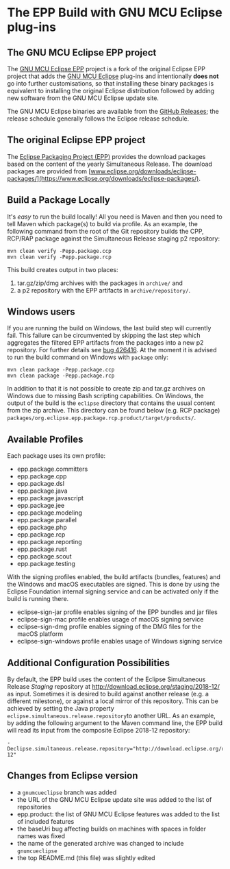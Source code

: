 The EPP Build with GNU MCU Eclipse plug-ins
==========================================

The GNU MCU Eclipse EPP project
-------------------------------

The [GNU MCU Eclipse EPP](https://github.com/gnu-mcu-eclipse/org.eclipse.epp.packages) project is a fork of the original Eclipse EPP project that adds the [GNU MCU Eclipse](https://github.com/gnu-mcu-eclipse) plug-ins and intentionally **does not** go into further customisations, so that installing these binary packages is equivalent to installing the original Eclipse distribution followed by adding new software from the GNU MCU Eclipse update site.

The GNU MCU Eclipse binaries are available from the [GitHub Releases](https://github.com/gnu-mcu-eclipse/org.eclipse.epp.packages/releases); the release schedule generally follows the Eclipse release schedule.

The original Eclipse EPP project
--------------------------------

The [Eclipse Packaging Project (EPP)](http://www.eclipse.org/epp/) provides 
the download packages based on the content of the yearly Simultaneous Release. 
The download packages are provided from 
[www.eclipse.org/downloads/eclipse-packages/](https://www.eclipse.org/downloads/eclipse-packages/).

Build a Package Locally
-----------------------

It's *easy* to run the build locally! All you need is Maven and then you need 
to tell Maven which package(s) to build via profile. As an example, the following 
command from the root of the Git repository builds the CPP, RCP/RAP package against 
the Simultaneous Release staging p2 repository:

    mvn clean verify -Pepp.package.ccp
    mvn clean verify -Pepp.package.rcp

This build creates output in two places:

1. tar.gz/zip/dmg archives with the packages in `archive/` and
2. a p2 repository with the EPP artifacts in `archive/repository/`.

Windows users
------------- 

If you are running the build on Windows, the last build step will currently fail. 
This failure can be circumvented by skipping the last step which aggregates the 
filtered EPP artifacts from the packages into a new p2 repository. For further 
details see [bug 426416](https://bugs.eclipse.org/bugs/show_bug.cgi?id=426416).
At the moment it is advised to run the build command on Windows with `package` 
only:

    mvn clean package -Pepp.package.ccp
    mvn clean package -Pepp.package.rcp

In addition to that it is not possible to create zip and tar.gz archives on 
Windows due to missing Bash scripting capabilities. On Windows, the output of the
build is the `eclipse` directory that contains the usual content from the zip
archive. This directory can be found below (e.g. RCP package) 
`packages/org.eclipse.epp.package.rcp.product/target/products/`.

Available Profiles
------------------

Each package uses its own profile:

- epp.package.committers
- epp.package.cpp
- epp.package.dsl
- epp.package.java
- epp.package.javascript
- epp.package.jee
- epp.package.modeling
- epp.package.parallel
- epp.package.php
- epp.package.rcp
- epp.package.reporting
- epp.package.rust
- epp.package.scout
- epp.package.testing

With the signing profiles enabled, the build artifacts (bundles, features) and the
Windows and macOS executables are signed. This is done by using the Eclipse Foundation 
internal signing service and can be activated only if the build is running there.

- eclipse-sign-jar profile enables signing of the EPP bundles and jar files
- eclipse-sign-mac profile enables usage of macOS signing service
- eclipse-sign-dmg profile enables signing of the DMG files for the macOS platform
- eclipse-sign-windows profile enables usage of Windows signing service

Additional Configuration Possibilities
--------------------------------------

By default, the EPP build uses the content of the Eclipse Simultaneous Release *Staging*
repository at <http://download.eclipse.org/staging/2018-12/> as input. Sometimes it is
desired to build against another release (e.g. a different milestone), or against a local
mirror of this repository. This can be achieved by setting the Java property
`eclipse.simultaneous.release.repository`to another URL. As an example, by adding the
following argument to the Maven command line, the EPP build will read its input from the
composite Eclipse 2018-12 repository:

    -Declipse.simultaneous.release.repository="http://download.eclipse.org/releases/2018-12"

Changes from Eclipse version
----------------------------

- a `gnumcueclipse` branch was added
- the URL of the GNU MCU Eclipse update site was added to the list of repositories
- epp.product: the list of GNU MCU Eclipse features was added to the list of included features
- the baseUri bug affecting builds on machines with spaces in folder names was fixed
- the name of the generated archive was changed to include `gnumcueclipse`
- the top README.md (this file) was slightly edited
